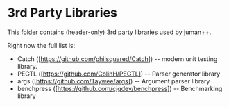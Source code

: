 # 3rd Party Libraries

This folder contains (header-only) 3rd party libraries used by juman++.

Right now the full list is:

* Catch ([https://github.com/philsquared/Catch]) -- modern unit testing library.
* PEGTL ([https://github.com/ColinH/PEGTL]) -- Parser generator library
* args ([https://github.com/Taywee/args]) -- Argument parser library
* benchpress ([https://github.com/cjgdev/benchpress]) -- Benchmarking library